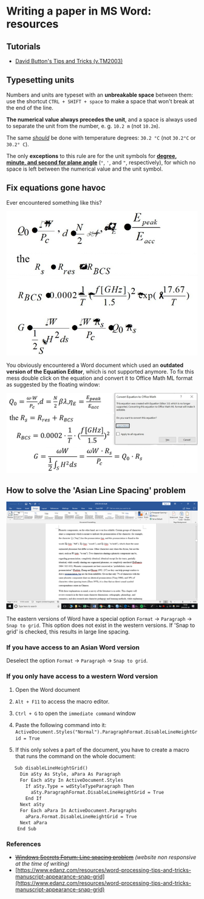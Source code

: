 # Writing a paper in MS Word: resources

## Tutorials

- [David Button's Tips and Tricks (v.TM2003)](https://indico.jacow.org/event/65/contributions/3150/attachments/345/1311/TipNTricks%20-%20Word2023.pdf)

## Typesetting units

Numbers and units are typeset with an **unbreakable space** between them: use the shortcut `CTRL + SHIFT + space` to make a space that won't break at the end of the line.

**The numerical value always precedes the unit**, and a space is always used to separate the unit from the number, e. g. `10.2 m` (not `10.2m`).

The same [*should*](https://en.wikipedia.org/wiki/Degree_symbol#Typography) be done with temperature degrees: `30.2 °C` (not `30.2°C` or `30.2° C`).

The only **exceptions** to this rule are for the unit symbols for [**degree, minute, and second for plane angle**](https://en.wikipedia.org/wiki/Degree_symbol#Typography) (`°`, `'`, and `"`, respectively), for which no space is left between the numerical value and the unit symbol.

## Fix equations gone havoc

Ever encountered something like this?

![](img/word_eq_broken.png)

You obviously encountered a Word document which used an **outdated version of the Equation Editor**, which is not supported anymore. To fix this mess double click on the equation and convert it to Office Math ML format as suggested by the floating window:

![](img/word_eq_fixed.png)

## How to solve the 'Asian Line Spacing' problem

![](img/word_asian_line_spacing.png)

The eastern versions of Word have a special option `Format` &rarr; `Paragraph`
 &rarr; `Snap to grid`. This option does not exist in the western versions. If 'Snap to grid' is checked, this results in large line spacing.

### If you have access to an Asian Word version

Deselect the option `Format` → `Paragraph` → `Snap to grid`.

### If you only have access to a western Word version

1. Open the Word document

2. `Alt + F11` to access the macro editor.

3. `Ctrl + G` to open the `immediate command` window

4. Paste the following command into it: 
   `ActiveDocument.Styles("Normal").ParagraphFormat.DisableLineHeightGrid = True`

5. If this only solves a part of the document, you have to create a macro that runs the command on the whole document: 

```visual-basic
   Sub disableLineHeightGrid()
     Dim aSty As Style, aPara As Paragraph
     For Each aSty In ActiveDocument.Styles
       If aSty.Type = wdStyleTypeParagraph Then
         aSty.ParagraphFormat.DisableLineHeightGrid = True
       End If
     Next aSty
     For Each aPara In ActiveDocument.Paragraphs
       aPara.Format.DisableLineHeightGrid = True
     Next aPara
    End Sub
```

### References

- [~~Windows Secrets Forum: Line spacing problem~~](https://windowssecrets.com/forums/showthread.php/129287-Line-spacing-problem) *(website non responsive at the time of writing)*
- [https://www.edanz.com/resources/word-processing-tips-and-tricks-manuscript-appearance-snap-grid](https://www.edanz.com/resources/word-processing-tips-and-tricks-manuscript-appearance-snap-grid)
